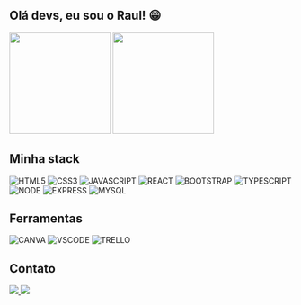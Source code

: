 <h2>Olá devs, eu sou o Raul! 😁</h2>
 
 <div>
  <img height="180em" src="https://github-readme-stats.vercel.app/api?username=raul-rita&show_icons=true&theme=tokyonight&include_all_commits=true&count_private=true"/>
  <img height="180em" src="https://github-readme-stats.vercel.app/api/top-langs/?username=raul-rita&layout=compact&langs_count=6&theme=tokyonight"/>
 </div>
 
<h2>Minha stack</h2>

  <div>
    <img alt="HTML5" src="https://img.shields.io/badge/HTML5-E34F26?style=for-the-badge&logo=html5&logoColor=white">
    <img alt="CSS3" src="https://img.shields.io/badge/CSS3-1572B6?style=for-the-badge&logo=css3&logoColor=white">
    <img alt="JAVASCRIPT" src="https://img.shields.io/badge/JavaScript-F7DF1E?style=for-the-badge&logo=javascript&logoColor=black">
    <img alt="REACT" src="https://img.shields.io/badge/React-20232A?style=for-the-badge&logo=react&logoColor=61DAFB">
    <img alt="BOOTSTRAP" src="https://img.shields.io/badge/Bootstrap-563D7C?style=for-the-badge&logo=bootstrap&logoColor=white">
    <img alt="TYPESCRIPT" src="https://img.shields.io/badge/TypeScript-007ACC?style=for-the-badge&logo=typescript&logoColor=white">
    <img alt="NODE" src="https://img.shields.io/badge/Node.js-43853D?style=for-the-badge&logo=node.js&logoColor=white">
    <img alt="EXPRESS" src="https://img.shields.io/badge/Express.js-404D59?style=for-the-badge">
    <img alt="MYSQL" src="https://img.shields.io/badge/MySQL-005C84?style=for-the-badge&logo=mysql&logoColor=white">
  </div>
  
  <h2>Ferramentas</h4>
  <div>
    <img alt="CANVA" src="https://img.shields.io/badge/Canva-%2300C4CC.svg?&style=for-the-badge&logo=Canva&logoColor=white">
    <img alt="VSCODE" src="https://img.shields.io/badge/Visual_Studio_Code-0078D4?style=for-the-badge&logo=visual%20studio%20code&logoColor=white">
    <img alt="TRELLO" src="https://img.shields.io/badge/Trello-0052CC?style=for-the-badge&logo=trello&logoColor=white">
  </div>
  
  <h2>Contato</h2>
  <a href="https://www.linkedin.com/in/raul-rita/">
    <img src="https://img.shields.io/badge/LinkedIn-0077B5?style=for-the-badge&logo=linkedin&logoColor=white">
  </a>
  <a href="https://www.instagram.com/raulrita_/">
    <img src="https://img.shields.io/badge/Instagram-E4405F?style=for-the-badge&logo=instagram&logoColor=white">
  </a>

